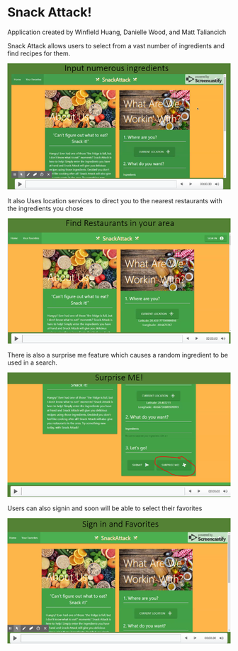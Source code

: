 # Snack Attack!
Application created by Winfield Huang, Danielle Wood, and Matt Taliancich

Snack Attack allows users to select from a vast number of ingredients and find recipes for them.


![input-ingredients](assets/images/input-ingredients.PNG?raw=true "input-ingredients")

It also Uses location services to direct you to the nearest restaurants with the ingredients you chose

![location-service](assets/images/location-service.PNG?raw=true "location-service")

There is also a surprise me feature which causes a random ingredient to be used in a search.

![surprise](assets/images/surprise.PNG?raw=true "surprise")

Users can also signin and soon will be able to select their favorites

![sign-in](assets/images/sign-in.PNG?raw=true "sign-in")

